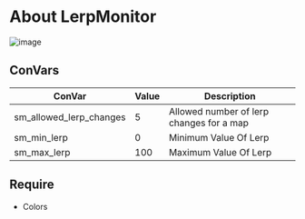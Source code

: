 # About LerpMonitor

![image](https://github.com/user-attachments/assets/7e4b7bb9-4620-4e0a-83d8-e8af0e61a298)

## ConVars
| ConVar                         | Value      | Description                                                   |
| ------------------------------ | ---------- | ------------------------------------------------------------- |
| sm_allowed_lerp_changes            | 5       | Allowed number of lerp changes for a map                      |
| sm_min_lerp            | 0    | Minimum Value Of Lerp                       |
| sm_max_lerp  | 100          | Maximum Value Of Lerp           |

## Require
* Colors
